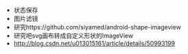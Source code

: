 * 状态保存
* 图片滤镜
* 研究https://github.com/siyamed/android-shape-imageview
* 研究吧svg画布转成自定义形状的ImageView
* http://blog.csdn.net/u013015161/article/details/50993199